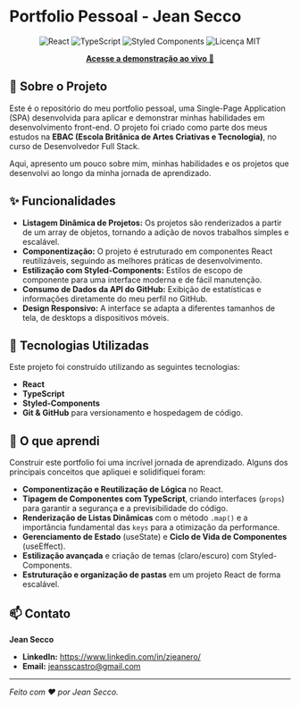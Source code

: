 # Portfolio Pessoal - Jean Secco

<p align="center">
  <img src="https://img.shields.io/badge/React-20232A?style=for-the-badge&logo=react&logoColor=61DAFB" alt="React">
  <img src="https://img.shields.io/badge/TypeScript-007ACC?style=for-the-badge&logo=typescript&logoColor=white" alt="TypeScript">
  <img src="https://img.shields.io/badge/styled--components-DB7093?style=for-the-badge&logo=styled-components&logoColor=white" alt="Styled Components">
  <img src="https://img.shields.io/badge/licence-MIT-blue.svg" alt="Licença MIT">
</p>

<p align="center">
  <a href="https://portfolio-jean-secco.vercel.app/" target="_blank"><strong>Acesse a demonstração ao vivo 🚀</strong></a>
</p>

## 📄 Sobre o Projeto

Este é o repositório do meu portfolio pessoal, uma Single-Page Application (SPA) desenvolvida para aplicar e demonstrar minhas habilidades em desenvolvimento front-end. O projeto foi criado como parte dos meus estudos na **EBAC (Escola Britânica de Artes Criativas e Tecnologia)**, no curso de Desenvolvedor Full Stack.

Aqui, apresento um pouco sobre mim, minhas habilidades e os projetos que desenvolvi ao longo da minha jornada de aprendizado.

## ✨ Funcionalidades

- **Listagem Dinâmica de Projetos:** Os projetos são renderizados a partir de um array de objetos, tornando a adição de novos trabalhos simples e escalável.
- **Componentização:** O projeto é estruturado em componentes React reutilizáveis, seguindo as melhores práticas de desenvolvimento.
- **Estilização com Styled-Components:** Estilos de escopo de componente para uma interface moderna e de fácil manutenção.
- **Consumo de Dados da API do GitHub:** Exibição de estatísticas e informações diretamente do meu perfil no GitHub.
- **Design Responsivo:** A interface se adapta a diferentes tamanhos de tela, de desktops a dispositivos móveis.

## 🚀 Tecnologias Utilizadas

Este projeto foi construído utilizando as seguintes tecnologias:

- **React**
- **TypeScript**
- **Styled-Components**
- **Git & GitHub** para versionamento e hospedagem de código.

## 🧠 O que aprendi

Construir este portfolio foi uma incrível jornada de aprendizado. Alguns dos principais conceitos que apliquei e solidifiquei foram:

- **Componentização e Reutilização de Lógica** no React.
- **Tipagem de Componentes com TypeScript**, criando interfaces (`props`) para garantir a segurança e a previsibilidade do código.
- **Renderização de Listas Dinâmicas** com o método `.map()` e a importância fundamental das `keys` para a otimização da performance.
- **Gerenciamento de Estado** (useState) e **Ciclo de Vida de Componentes** (useEffect).
- **Estilização avançada** e criação de temas (claro/escuro) com Styled-Components.
- **Estruturação e organização de pastas** em um projeto React de forma escalável.


## 📫 Contato

**Jean Secco**

- **LinkedIn:** https://www.linkedin.com/in/zjeanero/
- **Email:** jeansscastro@gmail.com

---
*Feito com ❤️ por Jean Secco.*
